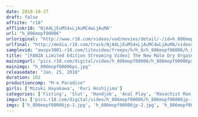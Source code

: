 ```yaml
---
date: 2018-10-27
draft: false
affsite: "r18"
afflinkr18: "NjA4LjEuMS4xLjAuMC4wLjAuMA"
url: "h_806mopf00006"
urloriginal: "http://www.r18.com/videos/vod/movies/detail/-/id=h_806mopf00006"
urlfinal: "http://media.r18.com/track/NjA4LjEuMS4xLjAuMC4wLjAuMA/videos/vod/movies/detail/-/id=h_806mopf00006"
samplevid: "awspv3001.r18.com/litevideo/freepv/h/h_8/h_806mopf00006/h_806mopf00006_dmb_w.mp4"
title: "[FANZA Limited Edition Streaming Video] The New Male Dry Orgasm A Maso Slut Dream Cum True Mizuki Hayakawa & Ruri Hoshijima"
mainimgurl: "pics.r18.com/digital/video/h_806mopf00006/h_806mopf00006ps.jpg"
mainimgs: "h_806mopf00006ps.jpg"
releasedate: "Jan. 25, 2018"
duration: 102
productioncomp: "M-o Paradise"
girls: ['Mizuki Hayakawa', 'Ruri Hoshijima']
categories: ['Fisting', 'Slut', 'Handjob', 'Anal Play', 'Masochist Man', 'Hi-Def']
imgurls: ['pics.r18.com/digital/video/h_806mopf00006/h_806mopf00006jp-1.jpg', 'pics.r18.com/digital/video/h_806mopf00006/h_806mopf00006jp-2.jpg', 'pics.r18.com/digital/video/h_806mopf00006/h_806mopf00006jp-3.jpg', 'pics.r18.com/digital/video/h_806mopf00006/h_806mopf00006jp-4.jpg', 'pics.r18.com/digital/video/h_806mopf00006/h_806mopf00006jp-5.jpg', 'pics.r18.com/digital/video/h_806mopf00006/h_806mopf00006jp-6.jpg', 'pics.r18.com/digital/video/h_806mopf00006/h_806mopf00006jp-7.jpg', 'pics.r18.com/digital/video/h_806mopf00006/h_806mopf00006jp-8.jpg', 'pics.r18.com/digital/video/h_806mopf00006/h_806mopf00006jp-9.jpg', 'pics.r18.com/digital/video/h_806mopf00006/h_806mopf00006jp-10.jpg', 'pics.r18.com/digital/video/h_806mopf00006/h_806mopf00006jp-11.jpg', 'pics.r18.com/digital/video/h_806mopf00006/h_806mopf00006jp-12.jpg', 'pics.r18.com/digital/video/h_806mopf00006/h_806mopf00006jp-13.jpg', 'pics.r18.com/digital/video/h_806mopf00006/h_806mopf00006jp-14.jpg', 'pics.r18.com/digital/video/h_806mopf00006/h_806mopf00006jp-15.jpg', 'pics.r18.com/digital/video/h_806mopf00006/h_806mopf00006jp-16.jpg', 'pics.r18.com/digital/video/h_806mopf00006/h_806mopf00006jp-17.jpg', 'pics.r18.com/digital/video/h_806mopf00006/h_806mopf00006jp-18.jpg', 'pics.r18.com/digital/video/h_806mopf00006/h_806mopf00006jp-19.jpg', 'pics.r18.com/digital/video/h_806mopf00006/h_806mopf00006jp-20.jpg']
imgs: ['h_806mopf00006jp-1.jpg', 'h_806mopf00006jp-2.jpg', 'h_806mopf00006jp-3.jpg', 'h_806mopf00006jp-4.jpg', 'h_806mopf00006jp-5.jpg', 'h_806mopf00006jp-6.jpg', 'h_806mopf00006jp-7.jpg', 'h_806mopf00006jp-8.jpg', 'h_806mopf00006jp-9.jpg', 'h_806mopf00006jp-10.jpg', 'h_806mopf00006jp-11.jpg', 'h_806mopf00006jp-12.jpg', 'h_806mopf00006jp-13.jpg', 'h_806mopf00006jp-14.jpg', 'h_806mopf00006jp-15.jpg', 'h_806mopf00006jp-16.jpg', 'h_806mopf00006jp-17.jpg', 'h_806mopf00006jp-18.jpg', 'h_806mopf00006jp-19.jpg', 'h_806mopf00006jp-20.jpg']
---
```

